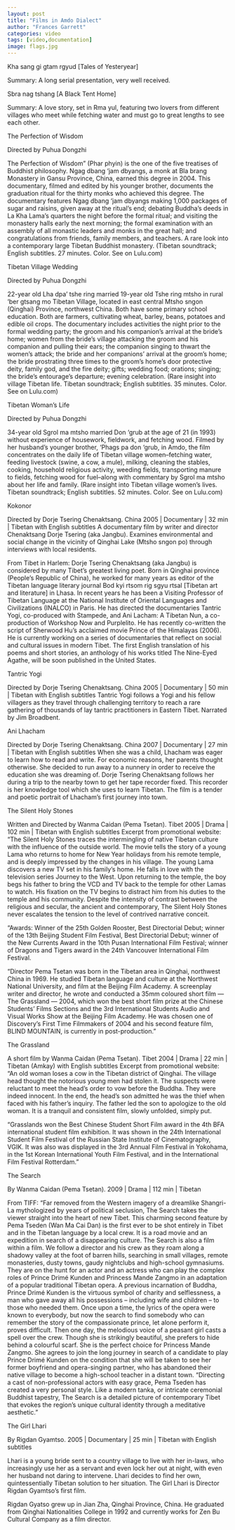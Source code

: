 ```yaml
---
layout: post
title: "Films in Amdo Dialect"
author: "Frances Garrett"
categories: video
tags: [video,documentation]
image: flags.jpg
---
```


Kha sang gi gtam rgyud [Tales of Yesteryear]

Summary: A long serial presentation, very well received.

Sbra nag tshang [A Black Tent Home]

Summary: A love story, set in Rma yul, featuring two lovers from different villages who meet while fetching water and must go to great lengths to see each other.

The Perfection of Wisdom

Directed by Puhua Dongzhi

The Perfection of Wisdom” (Phar phyin) is the one of the five treatises of Buddhist philosophy. Ngag dbang ‘jam dbyangs, a monk at Bla brang Monastery in Gansu Province, China, earned this degree in 2004. This documentary, filmed and edited by his younger brother, documents the graduation ritual for the thirty monks who achieved this degree. The documentary features Ngag dbang ‘jam dbyangs making 1,000 packages of sugar and raisins, given away at the ritual’s end; debating Buddha’s deeds in La Kha Lama’s quarters the night before the formal ritual; and visiting the monastery halls early the next morning; the formal examination with an assembly of all monastic leaders and monks in the great hall; and congratulations from friends, family members, and teachers. A rare look into a contemporary large Tibetan Buddhist monastery. (Tibetan soundtrack; English subtitles. 27 minutes. Color. See on Lulu.com)

Tibetan Village Wedding

Directed by Puhua Dongzhi

22-year old Lha dpa’ tshe ring married 19-year old Tshe ring mtsho in rural ‘ber gtsang mo Tibetan Village, located in east central Mtsho sngon (Qinghai) Province, northwest China. Both have some primary school education. Both are farmers, cultivating wheat, barley, beans, potatoes and edible oil crops. The documentary includes activities the night prior to the formal wedding party; the groom and his companion’s arrival at the bride’s home; women from the bride’s village attacking the groom and his companion and pulling their ears; the companion singing to thwart the women’s attack; the bride and her companions’ arrival at the groom’s home; the bride prostrating three times to the groom’s home’s door protective deity, family god, and the fire deity; gifts; wedding food; orations; singing; the bride’s entourage’s departure; evening celebration. (Rare insight into village Tibetan life. Tibetan soundtrack; English subtitles. 35 minutes. Color. See on Lulu.com)

Tibetan Woman’s Life

Directed by Puhua Dongzhi

34-year old Sgrol ma mtsho married Don ‘grub at the age of 21 (in 1993) without experience of housework, fieldwork, and fetching wood. Filmed by her husband’s younger brother, ‘Phags pa don ‘grub, in Amdo, the film concentrates on the daily life of Tibetan village women–fetching water, feeding livestock (swine, a cow, a mule), milking, cleaning the stables, cooking, household religious activity, weeding fields, transporting manure to fields, fetching wood for fuel–along with commentary by Sgrol ma mtsho about her life and family. (Rare insight into Tibetan village women’s lives. Tibetan soundtrack; English subtitles. 52 minutes. Color. See on Lulu.com)

Kokonor

Directed by Dorje Tsering Chenaktsang. China 2005 | Documentary | 32 min | Tibetan with English subtitles
A documentary film by writer and director Chenaktsang Dorje Tsering (aka Jangbu). Examines environmental and social change in the vicinity of Qinghai Lake (Mtsho sngon po) through interviews with local residents.

From Tibet in Harlem: Dorje Tsering Chenaktsang (aka Jangbu) is considered by many Tibet’s greatest living poet. Born in Qinghai province (People’s Republic of China), he worked for many years as editor of the Tibetan language literary journal Bod kyi rtsom rig sgyu rtsal [Tibetan art and literature] in Lhasa. In recent years he has been a Visiting Professor of Tibetan Language at the National Institute of Oriental Languages and Civilizations (INALCO) in Paris. He has directed the documentaries Tantric Yogi, co-produced with Stampede, and Ani Lacham: A Tibetan Nun, a co-production of Workshop Now and Purplelito. He has recently co-written the script of Sherwood Hu’s acclaimed movie Prince of the Himalayas (2006). He is currently working on a series of documentaries that reflect on social and cultural issues in modern Tibet. The first English translation of his poems and short stories, an anthology of his works titled The Nine-Eyed Agathe, will be soon published in the United States.

Tantric Yogi

Directed by Dorje Tsering Chenaktsang. China 2005 | Documentary | 50 min | Tibetan with English subtitles
Tantric Yogi follows a Yogi and his fellow villagers as they travel through challenging territory to reach a rare gathering of thousands of lay tantric practitioners in Eastern Tibet. Narrated by Jim Broadbent.

Ani Lhacham

Directed by Dorje Tsering Chenaktsang. China 2007 | Documentary | 27 min | Tibetan with English subtitles
When she was a child, Lhacham was eager to learn how to read and write. For economic reasons, her parents thought otherwise. She decided to run away to a nunnery in order to receive the education she was dreaming of. Dorje Tsering Chenaktsang follows her during a trip to the nearby town to get her tape recorder fixed. This recorder is her knowledge tool which she uses to learn Tibetan. The film is a tender and poetic portrait of Lhacham’s first journey into town.

The Silent Holy Stones

Written and Directed by Wanma Caidan (Pema Tsetan). Tibet 2005 | Drama | 102 min | Tibetan with English subtitles
Excerpt from promotional website: “The Silent Holy Stones traces the intermingling of native Tibetan culture with the influence of the outside world. The movie tells the story of a young Lama who returns to home for New Year holidays from his remote temple, and is deeply impressed by the changes in his village. The young Lama discovers a new TV set in his family’s home. He falls in love with the television series Journey to the West. Upon returning to the temple, the boy begs his father to bring the VCD and TV back to the temple for other Lamas to watch. His fixation on the TV begins to distract him from his duties to the temple and his community. Despite the intensity of contrast between the religious and secular, the ancient and contemporary, The Silent Holy Stones never escalates the tension to the level of contrived narrative conceit.

“Awards: Winner of the 25th Golden Rooster, Best Directorial Debut; winner of the 13th Beijing Student Film Festival, Best Directorial Debut; winner of the New Currents Award in the 10th Pusan International Film Festival; winner of Dragons and Tigers award in the 24th Vancouver International Film Festival.

“Director Pema Tsetan was born in the Tibetan area in Qinghai, northwest China in 1969. He studied Tibetan language and culture at the Northwest National University, and film at the Beijing Film Academy. A screenplay writer and director, he wrote and conducted a 35mm coloured short film — The Grassland — 2004, which won the best short film prize at the Chinese Students’ Films Sections and the 3rd International Students Audio and Visual Works Show at the Beijing Film Academy. He was chosen one of Discovery’s First Time Filmmakers of 2004 and his second feature film, BLIND MOUNTAIN, is currently in post-production.”

The Grassland

A short film by Wanma Caidan (Pema Tsetan). Tibet 2004 | Drama | 22 min | Tibetan (Amkay) with English subtitles
Excerpt from promotional website: “An old woman loses a cow in the Tibetan district of Qinghai. The village head thought the notorious young men had stolen it. The suspects were reluctant to meet the head’s order to vow before the Buddha. They were indeed innocent. In the end, the head’s son admitted he was the thief when faced with his father’s inquiry. The father led the son to apologize to the old woman. It is a tranquil and consistent film, slowly unfolded, simply put.

“Grasslands won the Best Chinese Student Short Film award in the 4th BFA international student film exhibition. It was shown in the 24th International Student Film Festival of the Russian State Institute of Cinematography, VGIK. It was also was displayed in the 3rd Annual Film Festival in Yokohama, in the 1st Korean International Youth Film Festival, and in the International Film Festival Rotterdam.”

The Search

By Wanma Caidan (Pema Tsetan). 2009 | Drama | 112 min | Tibetan

From TIFF: “Far removed from the Western imagery of a dreamlike Shangri-La mythologized by years of political seclusion, The Search takes the viewer straight into the heart of new Tibet. This charming second feature by Pema Tseden (Wan Ma Cai Dan) is the first ever to be shot entirely in Tibet and in the Tibetan language by a local crew. It is a road movie and an expedition in search of a disappearing culture. The Search is also a film within a film. We follow a director and his crew as they roam along a shadowy valley at the foot of barren hills, searching in small villages, remote monasteries, dusty towns, gaudy nightclubs and high-school gymnasiums. They are on the hunt for an actor and an actress who can play the complex roles of Prince Drimé Kunden and Princess Mande Zangmo in an adaptation of a popular traditional Tibetan opera. A previous incarnation of Buddha, Prince Drimé Kunden is the virtuous symbol of charity and selflessness, a man who gave away all his possessions – including wife and children – to those who needed them. Once upon a time, the lyrics of the opera were known to everybody, but now the search to find somebody who can remember the story of the compassionate prince, let alone perform it, proves difficult. Then one day, the melodious voice of a peasant girl casts a spell over the crew. Though she is strikingly beautiful, she prefers to hide behind a colourful scarf. She is the perfect choice for Princess Mande Zangmo. She agrees to join the long journey in search of a candidate to play Prince Drimé Kunden on the condition that she will be taken to see her former boyfriend and opera-singing partner, who has abandoned their native village to become a high-school teacher in a distant town.
“Directing a cast of non-professional actors with easy grace, Pema Tseden has created a very personal style. Like a modern tanka, or intricate ceremonial Buddhist tapestry, The Search is a detailed picture of contemporary Tibet that evokes the region’s unique cultural identity through a meditative aesthetic.”

The Girl Lhari

By Rigdan Gyamtso. 2005 | Documentary | 25 min | Tibetan with English subtitles

Lhari is a young bride sent to a country village to live with her in-laws, who increasingly use her as a servant and even lock her out at night, with even her husband not daring to intervene. Lhari decides to find her own, quintessentially Tibetan solution to her situation. The Girl Lhari is Director Rigdan Gyamtso’s first film.

Rigdan Gyatso grew up in Jian Zha, Qinghai Province, China. He graduated from Qinghai Nationalities College in 1992 and currently works for Zen Bu Cultural Company as a film director.
